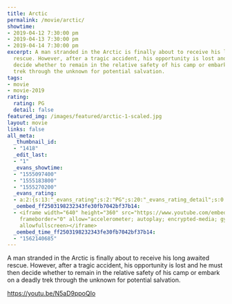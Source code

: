 ```yaml
---
title: Arctic
permalink: /movie/arctic/
showtime:
- 2019-04-12 7:30:00 pm
- 2019-04-13 7:30:00 pm
- 2019-04-14 7:30:00 pm
excerpt: A man stranded in the Arctic is finally about to receive his long awaited
  rescue. However, after a tragic accident, his opportunity is lost and he must then
  decide whether to remain in the relative safety of his camp or embark on a deadly
  trek through the unknown for potential salvation.
tags:
- movie
- movie-2019
rating:
  rating: PG
  detail: false
featured_img: /images/featured/arctic-1-scaled.jpg
layout: movie
links: false
all_meta:
  _thumbnail_id:
  - "1418"
  _edit_last:
  - "1"
  _evans_showtime:
  - "1555097400"
  - "1555183800"
  - "1555270200"
  _evans_rating:
  - a:2:{s:13:"_evans_rating";s:2:"PG";s:20:"_evans_rating_detail";s:0:"";}
  _oembed_ff2503198232343fe30fb7042bf37b14:
  - <iframe width="640" height="360" src="https://www.youtube.com/embed/N5aD9ppoQIo?feature=oembed"
    frameborder="0" allow="accelerometer; autoplay; encrypted-media; gyroscope; picture-in-picture"
    allowfullscreen></iframe>
  _oembed_time_ff2503198232343fe30fb7042bf37b14:
  - "1562140685"
---
```


A man stranded in the Arctic is finally about to receive his long awaited rescue. However, after a tragic accident, his opportunity is lost and he must then decide whether to remain in the relative safety of his camp or embark on a deadly trek through the unknown for potential salvation.

https://youtu.be/N5aD9ppoQIo 